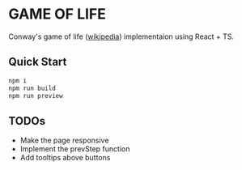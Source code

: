 # GAME OF LIFE

Conway's game of life ([wikipedia](https://en.wikipedia.org/wiki/Conway's_Game_of_Life))
implementaion using React + TS.

## Quick Start

```sh
npm i
npm run build
npm run preview
```

## TODOs

- Make the page responsive
- Implement the prevStep function
- Add tooltips above buttons

